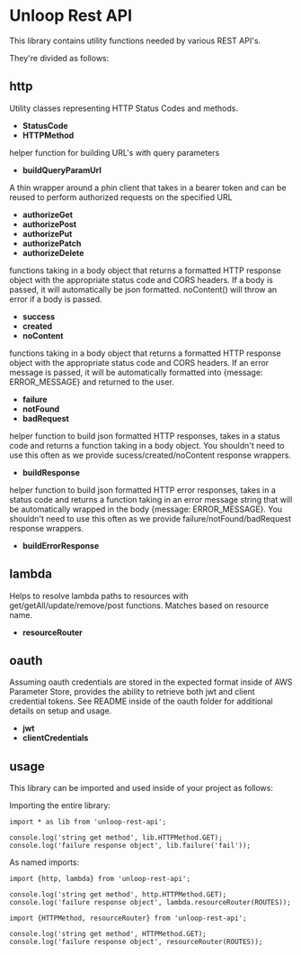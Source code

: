 # Unloop Rest API

This library contains utility functions needed by various REST API's. 

They're divided as follows: 

## http

Utility classes representing HTTP Status Codes and methods. 
   *  **StatusCode**
   *  **HTTPMethod**

helper function for building URL's with query parameters 
   *  **buildQueryParamUrl**

A thin wrapper around a phin client that takes in a bearer token and can be reused to perform authorized requests on the specified URL
   *  **authorizeGet**
   *  **authorizePost**
   *  **authorizePut**
   *  **authorizePatch**
   *  **authorizeDelete**

functions taking in a body object that returns a formatted HTTP response object with the appropriate status code and CORS headers. If a body is passed, it will automatically be json formatted. noContent() will throw an error if a body is passed. 
   *  **success**
   *  **created**
   *  **noContent**

functions taking in a body object that returns a formatted HTTP response object with the appropriate status code and CORS headers. If an error message is passed, it will be automatically formatted into {message: ERROR_MESSAGE} and returned to the user. 
   *  **failure**
   *  **notFound**
   *  **badRequest**

helper function to build json formatted HTTP responses, takes in a status code and returns a function taking in a body object. You shouldn't need to use this often as we provide sucess/created/noContent response wrappers. 
   *  **buildResponse**

helper function to build json formatted HTTP error responses, takes in a status code and returns a function taking in an error message string that will be automatically wrapped in the body {message: ERROR_MESSAGE}. You shouldn't need to use this often as we provide failure/notFound/badRequest response wrappers. 
   *  **buildErrorResponse**


## lambda

Helps to resolve lambda paths to resources with get/getAll/update/remove/post functions. Matches based on resource name. 
   *  **resourceRouter**


## oauth

Assuming oauth credentials are stored in the expected format inside of AWS Parameter Store, provides the ability to retrieve both jwt and client credential tokens. See README inside of the oauth folder for additional details on setup and usage.

   *  **jwt**
   *  **clientCredentials**

## usage

This library can be imported and used inside of your project as follows: 

Importing the entire library: 

```
import * as lib from 'unloop-rest-api';

console.log('string get method', lib.HTTPMethod.GET);
console.log('failure response object', lib.failure('fail'));
```

As named imports: 

```
import {http, lambda} from 'unloop-rest-api';

console.log('string get method', http.HTTPMethod.GET);
console.log('failure response object', lambda.resourceRouter(ROUTES));
```


```
import {HTTPMethod, resourceRouter} from 'unloop-rest-api';

console.log('string get method', HTTPMethod.GET);
console.log('failure response object', resourceRouter(ROUTES));
```
